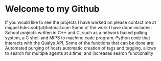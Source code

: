 # Welcome to my Github
If you would like to see the projects I have worked on please contact me at miguel.hdez.sob{at}hotmail.com
Some of the work I have done includes:
School projects written in C++ and C, such as a network based polling system, a C shell and MIPS to machine code program.
Python code that interacts with the Qualys API,
Some of the functions that can be done are: Automated purging of hosts,automatic creation of tags and tagging, allows to search for multiple agents at a time, and increases search functionality
